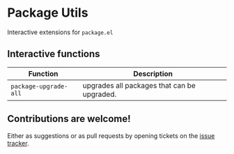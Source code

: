 # Package Utils

Interactive extensions for `package.el`

## Interactive functions

 Function                 | Description
--------------------------|--------------------------------------------
`package-upgrade-all`     | upgrades all packages that can be upgraded.

## Contributions are welcome!

Either as suggestions or as pull requests by opening tickets on the
[issue tracker](https://github.com/Silex/package-utils/issues).
